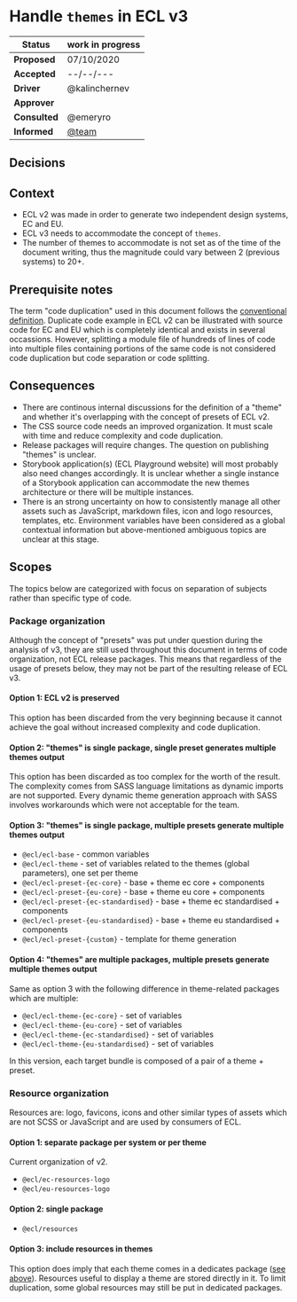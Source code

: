 # Handle `themes` in ECL v3

| Status        | work in progress                                      |
| ------------- | ----------------------------------------------------- |
| **Proposed**  | 07/10/2020                                            |
| **Accepted**  | --/--/---                                             |
| **Driver**    | @kalinchernev                                         |
| **Approver**  |                                                       |
| **Consulted** | @emeryro                                              |
| **Informed**  | [@team](https://github.com/orgs/ec-europa/teams/inno) |

## Decisions

## Context

- ECL v2 was made in order to generate two independent design systems, EC and EU.
- ECL v3 needs to accommodate the concept of `themes`.
- The number of themes to accommodate is not set as of the time of the document writing, thus the magnitude could vary between 2 (previous systems) to 20+.

## Prerequisite notes

The term "code duplication" used in this document follows the [conventional definition](https://en.wikipedia.org/wiki/Duplicate_code). Duplicate code example in ECL v2 can be illustrated with source code for EC and EU which is completely identical and exists in several occassions. However, splitting a module file of hundreds of lines of code into multiple files containing portions of the same code is not considered code duplication but code separation or code splitting.

## Consequences

- There are continous internal discussions for the definition of a "theme" and whether it's overlapping with the concept of presets of ECL v2.
- The CSS source code needs an improved organization. It must scale with time and reduce complexity and code duplication.
- Release packages will require changes. The question on publishing "themes" is unclear.
- Storybook application(s) (ECL Playground website) will most probably also need changes accordingly. It is unclear whether a single instance of a Storybook application can accommodate the new themes architecture or there will be multiple instances.
- There is an strong uncertainty on how to consistently manage all other assets such as JavaScript, markdown files, icon and logo resources, templates, etc. Environment variables have been considered as a global contextual information but above-mentioned ambiguous topics are unclear at this stage.

## Scopes

The topics below are categorized with focus on separation of subjects rather than specific type of code.

### Package organization

Although the concept of "presets" was put under question during the analysis of v3, they are still used throughout this document in terms of code organization, not ECL release packages. This means that regardless of the usage of presets below, they may not be part of the resulting release of ECL v3.

#### Option 1: ECL v2 is preserved

This option has been discarded from the very beginning because it cannot achieve the goal without increased complexity and code duplication.

#### Option 2: "themes" is single package, single preset generates multiple themes output

This option has been discarded as too complex for the worth of the result. The complexity comes from SASS language limitations as dynamic imports are not supported. Every dynamic theme generation approach with SASS involves workarounds which were not acceptable for the team.

#### Option 3: "themes" is single package, multiple presets generate multiple themes output

- `@ecl/ecl-base` - common variables
- `@ecl/ecl-theme` - set of variables related to the themes (global parameters), one set per theme
- `@ecl/ecl-preset-{ec-core}` - base + theme ec core + components
- `@ecl/ecl-preset-{eu-core}` - base + theme eu core + components
- `@ecl/ecl-preset-{ec-standardised}` - base + theme ec standardised + components
- `@ecl/ecl-preset-{eu-standardised}` - base + theme eu standardised + components
- `@ecl/ecl-preset-{custom}` - template for theme generation

#### Option 4: "themes" are multiple packages, multiple presets generate multiple themes output

Same as option 3 with the following difference in theme-related packages which are multiple:

- `@ecl/ecl-theme-{ec-core}` - set of variables
- `@ecl/ecl-theme-{eu-core}` - set of variables
- `@ecl/ecl-theme-{ec-standardised}` - set of variables
- `@ecl/ecl-theme-{eu-standardised}` - set of variables

In this version, each target bundle is composed of a pair of a theme + preset.

### Resource organization

Resources are: logo, favicons, icons and other similar types of assets which are not SCSS or JavaScript and are used by consumers of ECL.

#### Option 1: separate package per system or per theme

Current organization of v2.

- `@ecl/ec-resources-logo`
- `@ecl/eu-resources-logo`

#### Option 2: single package

- `@ecl/resources`

#### Option 3: include resources in themes

This option does imply that each theme comes in a dedicates package ([see above](#option-4-themes-are-multiple-packages-multiple-presets-generate-multiple-themes-output)).
Resources useful to display a theme are stored directly in it.
To limit duplication, some global resources may still be put in dedicated packages.

